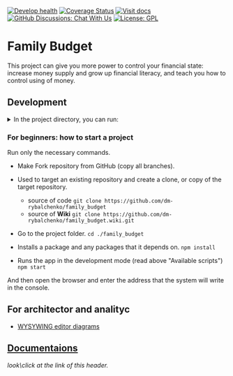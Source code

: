 [![Develop health](https://github.com/dm-rybalchenko/family_budget/actions/workflows/review.yml/badge.svg?branch=develop)](https://github.com/dm-rybalchenko/family_budget/actions/workflows/review.yml)
[![Coverage Status](https://coveralls.io/repos/github/dm-rybalchenko/family_budget/badge.svg?branch=develop)](https://coveralls.io/github/dm-rybalchenko/family_budget?branch=develop)
[![Visit docs](https://img.shields.io/badge/docs-visit%20site-orange)](https://formidable.com/open-source/family_budget/wiki/)
[<img alt="GitHub Discussions: Chat With Us" src="https://badgen.net/badge/discussions/chat%20with%20us/purple" />](https://github.com/dm-rybalchenko/family_budget/discussions)
[![License: GPL](https://img.shields.io/badge/License-GPL-yellow.svg)](LICENSE)

# Family Budget

This project can give you more power to control your financial state: increase money supply and grow up financial
literacy, and teach you how to control using of money.

## Development

<details>
<summary>In the project directory, you can run:</summary>

### `npm start`

Runs the app in the development mode.\
Open [http://localhost:3000](http://localhost:3000) to view it in the browser.

The page will reload if you make edits.\
You will also see any lint errors in the console.

### `npm test`

Launches the test runner in the interactive watch mode.\
See the section about [running tests](https://facebook.github.io/create-react-app/docs/running-tests) for more
information.

### `npm run build`

Builds the app for production to the `build` folder.\
It correctly bundles React in production mode and optimizes the build for the best performance.

The build is minified and the filenames include the hashes.\
Your app is ready to be deployed!

See the section about [deployment](https://facebook.github.io/create-react-app/docs/deployment) for more information.

### `npm run eject`

**Note: this is a one-way operation. Once you `eject`, you can’t go back!**

If you aren’t satisfied with the build tool and configuration choices, you can `eject` at any time. This command will
remove the single build dependency from your project.

Instead, it will copy all the configuration files and the transitive dependencies (webpack, Babel, ESLint, etc) right
into your project so you have full control over them. All of the commands except `eject` will still work, but they will
point to the copied scripts so you can tweak them. At this point you’re on your own.

You don’t have to ever use `eject`. The curated feature set is suitable for small and middle deployments, and you
shouldn’t feel obligated to use this feature. However we understand that this tool wouldn’t be useful if you couldn’t
customize it when you are ready for it.

### `npm run storybook`

To start on localhost:6006 a server with a storybook project - list of ui components with a documentation and some user
case scenarios.
</details>

### For beginners: how to start a project
Run only the necessary commands.

- Make Fork repository from GitHub (copy all branches).

- Used to target an existing repository and create a clone, or copy of the target repository.
    - source of code ```git clone https://github.com/dm-rybalchenko/family_budget```
    - source of **Wiki** ```git clone https://github.com/dm-rybalchenko/family_budget.wiki.git```

- Go to the project folder.
  ```cd ./family_budget```

- Installs a package and any packages that it depends on.
  ```npm install```

- Runs the app in the development mode (read above "Available scripts")
  ```npm start```

And then open the browser and enter the address that the system will write in the console.

## For architector and analityc

- [WYSYWING editor diagrams](https://app.diagrams.net/?src=about)

## [Documentaions](docs/index.md)

*look\click at the link of this header.*
